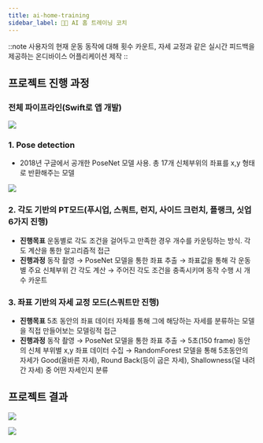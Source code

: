 ```yaml
---
title: ai-home-training
sidebar_label: 🏃🏻 AI 홈 트레이닝 코치
---
```

::note
사용자의 현재 운동 동작에 대해 횟수 카운트, 자세 교정과 같은 실시간 피드백을 제공하는 온디바이스 어플리케이션 제작
:﻿:

## 프로젝트 진행 과정

### 전체 파이프라인(Swift로 앱 개발)

![](https://res.cloudinary.com/dr6b9c9ko/image/upload/v1666878435/conference/2021-2/1_qhqvws.png)

### 1. Pose detection

* 2018년 구글에서 공개한 PoseNet 모델 사용. 총 17개 신체부위의 좌표를 x,y 형태로 반환해주는 모델

![](https://res.cloudinary.com/dr6b9c9ko/image/upload/v1666878434/conference/2021-2/2_tsseva.png)

### 2. 각도 기반의 PT모드(푸시업, 스쿼트, 런지, 사이드 크런치, 플랭크, 싯업 6가지 진행)

* **진행목표**
  운동별로 각도 조건을 걸어두고 만족한 경우 개수를 카운팅하는 방식. 각도 계산을 통한 알고리즘적 접근
* **진행과정**
  동작 촬영 → PoseNet 모델을 통한 좌표 추출 → 좌표값을 통해 각 운동별 주요 신체부위 간 각도 계산 → 주어진 각도 조건을 충족시키며 동작 수행 시 개수 카운트

### 3. 좌표 기반의 자세 교정 모드(스쿼트만 진행)

* **진행목표**
  5초 동안의 좌표 데이터 자체를 통해 그에 해당하는 자세를 분류하는 모델을 직접 만들어보는 모델링적 접근
* **진행과정**
  동작 촬영 → PoseNet 모델을 통한 좌표 추출 → 5초(150 frame) 동안의 신체 부위별 x,y 좌표 데이터 수집 → RandomForest 모델을 통해 5초동안의 자세가 Good(올바른 자세), Round Back(등이 굽은 자세), Shallowness(덜 내려간 자세) 중 어떤 자세인지 분류

## 프로젝트 결과

![](https://res.cloudinary.com/dr6b9c9ko/image/upload/v1666878436/conference/2021-2/3_am1yur.png)

![](https://res.cloudinary.com/dr6b9c9ko/image/upload/v1666878435/conference/2021-2/4_m1jcjl.png)
